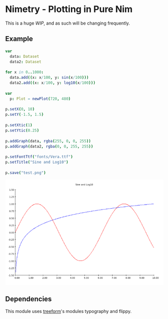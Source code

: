 # Nimetry - Plotting in Pure Nim

This is a huge *WIP*, and as such will be changing frequently.

## Example

```nim
var
  data: Dataset
  data2: Dataset

for x in 0..1000:
  data.add((x: x/100, y: sin(x/100)))
  data2.add((x: x/100, y: log10(x/100)))

var
  p: Plot = newPlot(720, 480)

p.setX(0, 10)
p.setY(-1.5, 1.5)

p.setXtic(1)
p.setYtic(0.25)

p.addGraph(data, rgba(255, 0, 0, 255))
p.addGraph(data2, rgba(0, 0, 255, 255))

p.setFontTtf("fonts/Vera.ttf")
p.setTitle("Sine and Log10")

p.save("test.png")
```

![output](examples/test.png)

## Dependencies

This module uses [treeform](https://github.com/treeform)'s modules typography and flippy.
